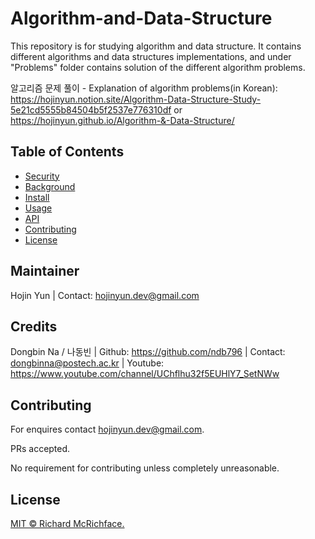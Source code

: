 # Algorithm-and-Data-Structure

This repository is for studying algorithm and data structure. It contains different algorithms and data structures implementations, and under "Problems" folder contains solution of the different algorithm problems.

알고리즘 문제 풀이 - Explanation of algorithm problems(in Korean):
https://hojinyun.notion.site/Algorithm-Data-Structure-Study-5e21cd5555b84504b5f2537e776310df or
https://hojinyun.github.io/Algorithm-&-Data-Structure/


## Table of Contents

- [Security](#security)
- [Background](#background)
- [Install](#install)
- [Usage](#usage)
- [API](#api)
- [Contributing](#contributing)
- [License](#license)

## Maintainer
Hojin Yun | Contact: hojinyun.dev@gmail.com

## Credits
Dongbin Na / 나동빈 | Github: https://github.com/ndb796 | Contact: dongbinna@postech.ac.kr | Youtube: https://www.youtube.com/channel/UChflhu32f5EUHlY7_SetNWw

## Contributing
For enquires contact hojinyun.dev@gmail.com.

PRs accepted.

No requirement for contributing unless completely unreasonable.

## License

[MIT © Richard McRichface.](../LICENSE)
